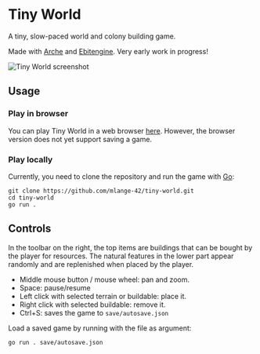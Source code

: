 # Tiny World

A tiny, slow-paced world and colony building game.

Made with [Arche](https://github.com/mlange-42/arche) and [Ebitengine](https://github.com/hajimehoshi/ebiten).
Very early work in progress!

![Tiny World screenshot](https://github.com/mlange-42/tiny-world/assets/44003176/d836bf77-eaae-489e-853a-08dbec9045e4)

## Usage

### Play in browser

You can play Tiny World in a web browser [here](https://mlange-42.github.io/tiny-world/).
However, the browser version does not yet support saving a game.

### Play locally

Currently, you need to clone the repository and run the game with [Go](https://go.dev):

```shell
git clone https://github.com/mlange-42/tiny-world.git
cd tiny-world
go run .
```

## Controls

In the toolbar on the right, the top items are buildings that can be bought by the player for resources.
The natural features in the lower part appear randomly and are replenished when placed by the player.

* Middle mouse button / mouse wheel: pan and zoom.
* Space: pause/resume
* Left click with selected terrain or buildable: place it.
* Right click with selected buildable: remove it.
* Ctrl+S: saves the game to `save/autosave.json`

Load a saved game by running with the file as argument:

```shell
go run . save/autosave.json
```
